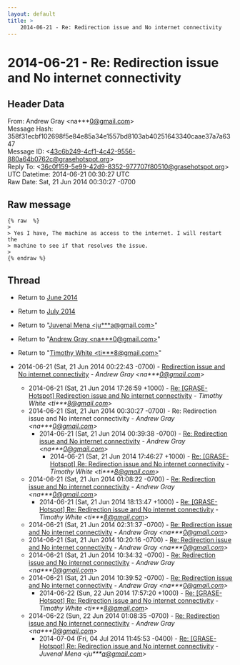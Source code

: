 ```yaml
---
layout: default
title: >
    2014-06-21 - Re: Redirection issue and No internet connectivity
---
```


# 2014-06-21 - Re: Redirection issue and No internet connectivity

## Header Data

From: Andrew Gray \<na***0@gmail.com\><br>
Message Hash: 358f31ecbf102698f5e84e85a34e1557bd8103ab40251643340caae37a7a6347<br>
Message ID: \<43c6b249-4cf1-4c42-9556-880a64b0762c@grasehotspot.org\><br>
Reply To: \<36c0f159-5e99-42d9-8352-977707f80510@grasehotspot.org\><br>
UTC Datetime: 2014-06-21 00:30:27 UTC<br>
Raw Date: Sat, 21 Jun 2014 00:30:27 -0700<br>

## Raw message

```
{% raw  %}
>
> Yes I have, The machine as access to the internet. I will restart the 
> machine to see if that resolves the issue. 
>
{% endraw %}
```

## Thread

+ Return to [June 2014](/archive/2014/06)
+ Return to [July 2014](/archive/2014/07)

+ Return to "[Juvenal Mena <ju***a<span>@</span>gmail.com>](/authors/ju___a_at_gmail_com)"
+ Return to "[Andrew Gray <na***0<span>@</span>gmail.com>](/authors/na___0_at_gmail_com)"
+ Return to "[Timothy White <ti***8<span>@</span>gmail.com>](/authors/ti___8_at_gmail_com)"

+ 2014-06-21 (Sat, 21 Jun 2014 00:22:43 -0700) - [Redirection issue and No internet connectivity](/archive/2014/06/a13e115bfd2448220b1b330359cced86a717b68eb08b7e29a41e2fc7d4c9bfaa) - _Andrew Gray \<na***0@gmail.com\>_
  + 2014-06-21 (Sat, 21 Jun 2014 17:26:59 +1000) - [Re: [GRASE-Hotspot] Redirection issue and No internet connectivity](/archive/2014/06/355e81e3181bcadcb359a9eb2008331422f1072f8433f61c952bea0ac6457160) - _Timothy White \<ti***8@gmail.com\>_
  + 2014-06-21 (Sat, 21 Jun 2014 00:30:27 -0700) - Re: Redirection issue and No internet connectivity - _Andrew Gray \<na***0@gmail.com\>_
    + 2014-06-21 (Sat, 21 Jun 2014 00:39:38 -0700) - [Re: Redirection issue and No internet connectivity](/archive/2014/06/e92ac0937f5ab7c94386284168bc6de15513acbbc57ab4500affd6a0b43d3077) - _Andrew Gray \<na***0@gmail.com\>_
      + 2014-06-21 (Sat, 21 Jun 2014 17:46:27 +1000) - [Re: [GRASE-Hotspot] Re: Redirection issue and No internet connectivity](/archive/2014/06/8642e410abe6a6b88d242db80da91f4110f42ef9ff2f77a26c33bbc9902831fc) - _Timothy White \<ti***8@gmail.com\>_
  + 2014-06-21 (Sat, 21 Jun 2014 01:08:22 -0700) - [Re: Redirection issue and No internet connectivity](/archive/2014/06/18e68322a372279d661b399f795bc8030075626f01c25b7878919e3e71543bd8) - _Andrew Gray \<na***0@gmail.com\>_
    + 2014-06-21 (Sat, 21 Jun 2014 18:13:47 +1000) - [Re: [GRASE-Hotspot] Re: Redirection issue and No internet connectivity](/archive/2014/06/50e0c60d11e1bb28fa848e6e90638f496b21d115b880971109c8d08e99cf4026) - _Timothy White \<ti***8@gmail.com\>_
  + 2014-06-21 (Sat, 21 Jun 2014 02:31:37 -0700) - [Re: Redirection issue and No internet connectivity](/archive/2014/06/4210e5029f60feb372f8e2c7461053463af3bc4dddcdd1a9c00a25f90926076d) - _Andrew Gray \<na***0@gmail.com\>_
  + 2014-06-21 (Sat, 21 Jun 2014 10:20:16 -0700) - [Re: Redirection issue and No internet connectivity](/archive/2014/06/b7c5bea57496d9e115439a6c8f01b4b823fa159b306714027ec6cc6002561b9c) - _Andrew Gray \<na***0@gmail.com\>_
  + 2014-06-21 (Sat, 21 Jun 2014 10:34:32 -0700) - [Re: Redirection issue and No internet connectivity](/archive/2014/06/0366a98af50b88accbc2d105957735d08006bb429359accbbe08366bf4e6f54b) - _Andrew Gray \<na***0@gmail.com\>_
  + 2014-06-21 (Sat, 21 Jun 2014 10:39:52 -0700) - [Re: Redirection issue and No internet connectivity](/archive/2014/06/a5cdf6be64f72ba5f12ca0c01b74009feec8c7ffaccf9f02f96f006297f71839) - _Andrew Gray \<na***0@gmail.com\>_
    + 2014-06-22 (Sun, 22 Jun 2014 17:57:20 +1000) - [Re: [GRASE-Hotspot] Re: Redirection issue and No internet connectivity](/archive/2014/06/ba749084ec3187cab05ce753449976e927b98e96a308260f1d1d9f11ce92175f) - _Timothy White \<ti***8@gmail.com\>_
  + 2014-06-22 (Sun, 22 Jun 2014 01:08:35 -0700) - [Re: Redirection issue and No internet connectivity](/archive/2014/06/5b9acb1b679a4a018e0bf5e82f5fe585b94eec32ae1b093eaf4335ab0072becd) - _Andrew Gray \<na***0@gmail.com\>_
    + 2014-07-04 (Fri, 04 Jul 2014 11:45:53 -0400) - [Re: [GRASE-Hotspot] Re: Redirection issue and No internet connectivity](/archive/2014/07/53bc02706dfdddf9b9cb2ffbcaad705203e1d18761d728bbb7c537bcf0a96d1a) - _Juvenal Mena \<ju***a@gmail.com\>_

